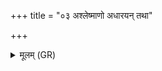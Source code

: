 +++
title = "०३ अश्लेष्माणो अधारयन् तथा"

+++
<details><summary>मूलम् (GR)</summary>

अश्लेष्माणो अधारयन्  
तथा तन् मनुना कृतम् ।  
कृणोमि वध्रि विष्कन्धं  
मुष्काबर्हो गवाम् इव ॥
</details>